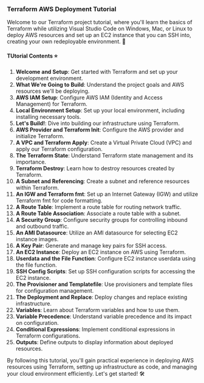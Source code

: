 ### Terraform AWS Deployment Tutorial

Welcome to our Terraform project tutorial, where you'll learn the basics of Terraform while utilizing Visual Studio Code on Windows, Mac, or Linux to deploy AWS resources and set up an EC2 instance that you can SSH into, creating your own redeployable environment. 🚀

#### TUtorial Contents ⭐️

1. **Welcome and Setup**: Get started with Terraform and set up your development environment.
2. **What We're Going to Build**: Understand the project goals and AWS resources we'll be deploying.
3. **AWS IAM Setup**: Configure AWS IAM (Identity and Access Management) for Terraform.
4. **Local Environment Setup**: Set up your local environment, including installing necessary tools.
5. **Let's Build!**: Dive into building our infrastructure using Terraform.
6. **AWS Provider and Terraform Init**: Configure the AWS provider and initialize Terraform.
7. **A VPC and Terraform Apply**: Create a Virtual Private Cloud (VPC) and apply our Terraform configuration.
8. **The Terraform State**: Understand Terraform state management and its importance.
9. **Terraform Destroy**: Learn how to destroy resources created by Terraform.
10. **A Subnet and Referencing**: Create a subnet and reference resources within Terraform.
11. **An IGW and Terraform fmt**: Set up an Internet Gateway (IGW) and utilize Terraform fmt for code formatting.
12. **A Route Table**: Implement a route table for routing network traffic.
13. **A Route Table Association**: Associate a route table with a subnet.
14. **A Security Group**: Configure security groups for controlling inbound and outbound traffic.
15. **An AMI Datasource**: Utilize an AMI datasource for selecting EC2 instance images.
16. **A Key Pair**: Generate and manage key pairs for SSH access.
17. **An EC2 Instance**: Deploy an EC2 instance on AWS using Terraform.
18. **Userdata and the File Function**: Configure EC2 instance userdata using the file function.
19. **SSH Config Scripts**: Set up SSH configuration scripts for accessing the EC2 instance.
20. **The Provisioner and Templatefile**: Use provisioners and template files for configuration management.
21. **The Deployment and Replace**: Deploy changes and replace existing infrastructure.
22. **Variables**: Learn about Terraform variables and how to use them.
23. **Variable Precedence**: Understand variable precedence and its impact on configuration.
24. **Conditional Expressions**: Implement conditional expressions in Terraform configurations.
25. **Outputs**: Define outputs to display information about deployed resources.

By following this tutorial, you'll gain practical experience in deploying AWS resources using Terraform, setting up infrastructure as code, and managing your cloud environment efficiently. Let's get started! 🛠️